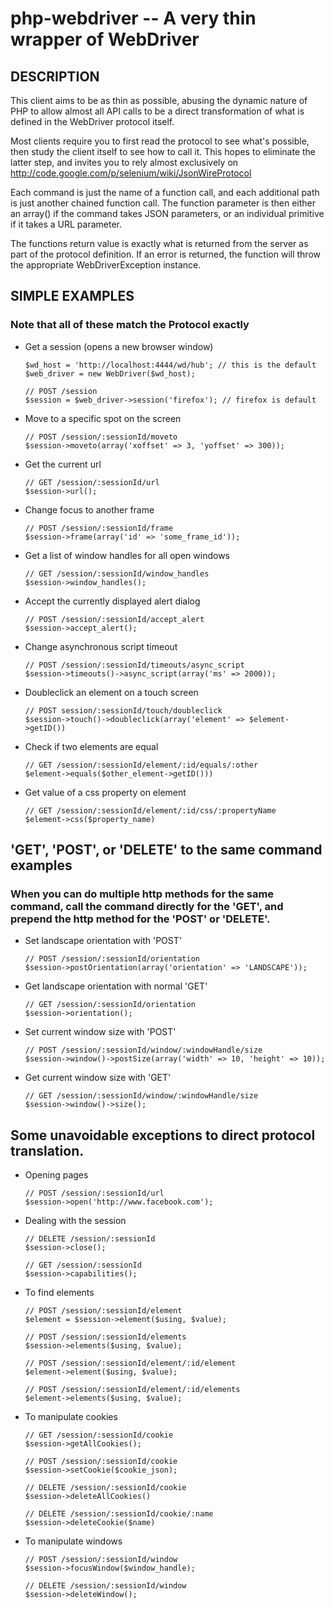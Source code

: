 php-webdriver -- A very thin wrapper of WebDriver
=================================================

##  DESCRIPTION

This client aims to be as thin as possible, abusing the dynamic nature of PHP to allow almost all API calls to be a direct transformation of what is defined in the WebDriver protocol itself.

Most clients require you to first read the protocol to see what's possible, then study the client itself to see how to call it.  This hopes to eliminate the latter step, and invites you to rely almost exclusively on http://code.google.com/p/selenium/wiki/JsonWireProtocol

Each command is just the name of a function call, and each additional path is just another chained function call.  The function parameter is then either an array() if the command takes JSON parameters, or an individual primitive if it takes a URL parameter.

The functions return value is exactly what is returned from the server as part of the protocol definition.  If an error is returned, the function will throw the appropriate WebDriverException instance.

##  SIMPLE EXAMPLES

### Note that all of these match the Protocol exactly

*   Get a session (opens a new browser window)

        $wd_host = 'http://localhost:4444/wd/hub'; // this is the default
        $web_driver = new WebDriver($wd_host);

        // POST /session
        $session = $web_driver->session('firefox'); // firefox is default

*   Move to a specific spot on the screen

        // POST /session/:sessionId/moveto
        $session->moveto(array('xoffset' => 3, 'yoffset' => 300));

*   Get the current url

        // GET /session/:sessionId/url
        $session->url();

*   Change focus to another frame

        // POST /session/:sessionId/frame
        $session->frame(array('id' => 'some_frame_id'));

*   Get a list of window handles for all open windows

        // GET /session/:sessionId/window_handles
        $session->window_handles();

*   Accept the currently displayed alert dialog

        // POST /session/:sessionId/accept_alert
        $session->accept_alert();

*   Change asynchronous script timeout

        // POST /session/:sessionId/timeouts/async_script
        $session->timeouts()->async_script(array('ms' => 2000));

*   Doubleclick an element on a touch screen

        // POST session/:sessionId/touch/doubleclick
        $session->touch()->doubleclick(array('element' => $element->getID())

*   Check if two elements are equal

        // GET /session/:sessionId/element/:id/equals/:other
        $element->equals($other_element->getID()))

*   Get value of a css property on element

        // GET /session/:sessionId/element/:id/css/:propertyName
        $element->css($property_name)

## 'GET', 'POST', or 'DELETE' to the same command examples

### When you can do multiple http methods for the same command, call the command directly for the 'GET', and prepend the http method for the 'POST' or 'DELETE'.

*   Set landscape orientation with 'POST'

        // POST /session/:sessionId/orientation
        $session->postOrientation(array('orientation' => 'LANDSCAPE'));

*   Get landscape orientation with normal 'GET'

        // GET /session/:sessionId/orientation
        $session->orientation();

*   Set current window size with 'POST'

        // POST /session/:sessionId/window/:windowHandle/size
        $session->window()->postSize(array('width' => 10, 'height' => 10));

*   Get current window size with 'GET'

        // GET /session/:sessionId/window/:windowHandle/size
        $session->window()->size();

## Some unavoidable exceptions to direct protocol translation.

*   Opening pages

        // POST /session/:sessionId/url
        $session->open('http://www.facebook.com');

*   Dealing with the session

        // DELETE /session/:sessionId
        $session->close();

        // GET /session/:sessionId
        $session->capabilities();
        
*   To find elements

        // POST /session/:sessionId/element
        $element = $session->element($using, $value);

        // POST /session/:sessionId/elements
        $session->elements($using, $value);

        // POST /session/:sessionId/element/:id/element
        $element->element($using, $value);

        // POST /session/:sessionId/element/:id/elements
        $element->elements($using, $value);

*   To manipulate cookies

        // GET /session/:sessionId/cookie
        $session->getAllCookies();

        // POST /session/:sessionId/cookie
        $session->setCookie($cookie_json);

        // DELETE /session/:sessionId/cookie
        $session->deleteAllCookies()

        // DELETE /session/:sessionId/cookie/:name
        $session->deleteCookie($name)

*   To manipulate windows

        // POST /session/:sessionId/window
        $session->focusWindow($window_handle);

        // DELETE /session/:sessionId/window
        $session->deleteWindow();
